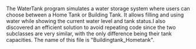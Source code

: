The WaterTank program simulates a water storage system where users can choose between a Home Tank or Building Tank. It allows filling and using water while showing the current water level and tank status.I also  discovered an efficient solution to avoid repeating code since the two subclasses are very similar, with the only difference being their tank capacities. The name of this file is "Buildingtank_Hometank".
